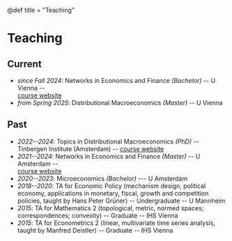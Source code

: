 @def title = "Teaching"

# Teaching

## Current
* _since Fall 2024_: Networks in Economics and Finance *(Bachelor)* -- U Vienna --    
    [course website](https://greimel.github.io/networks-course)
* _from Spring 2025_: Distributional Macroeconomics *(Master)* -- U Vienna

 
## Past  
* _2022--2024_: Topics in Distributional Macroeconomics *(PhD)* -- Tinbergen Institute (Amsterdam) --
    [course website](https://greimel.github.io/distributional-macroeconomics)
* _2021--2024_: Networks in Economics and Finance *(Master)* -- U Amsterdam --    
    [course website](https://greimel.github.io/networks-course)
* _2020--2023_: Microeconomics *(Bachelor)* --- U Amsterdam
* _2018--2020_: TA for Economic Policy (mechanism design, political economy, applications in monetary, fiscal, growth and competition policies, taught by Hans Peter Grüner) -- Undergraduate -- U Mannheim
* _2015_: TA for Mathematics 2 (topological, metric, normed spaces; correspondences; convexity) -- Graduate -- IHS Vienna
* _2015_: TA for Econometrics 2 (linear, multivariate time series analysis, taught by Manfred Deistler) -- Graduate -- IHS Vienna